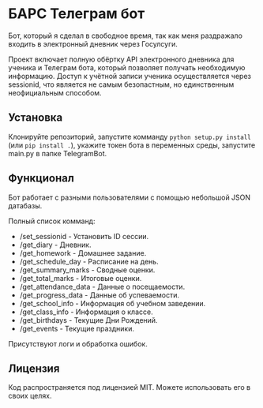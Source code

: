 # БАРС Телеграм бот

Бот, который я сделал в свободное время, так как меня раздражало входить в электронный дневник через Госулсуги.

Проект включает полную обёртку API электронного дневника для ученика и Телеграм бота, который позволяет получать необходимую информацию.
Доступ к учётной записи ученика осуществляется через sessionid, что является не самым безопастным, но единственным неофициальным способом.

## Установка

Клонируйте репозиторий, запустите комманду ``python setup.py install`` (или ``pip install .``), укажите токен бота в переменных среды, запустите main.py в папке TelegramBot.

## Функционал

Бот работает с разными пользователями с помощью небольшой JSON датабазы.

Полный список комманд:

- /set_sessionid - Установить ID сессии.
- /get_diary - Дневник.
- /get_homework - Домашнее задание.
- /get_schedule_day - Расписание на день.
- /get_summary_marks - Сводные оценки.
- /get_total_marks - Итоговые оценки.
- /get_attendance_data - Данные о посещаемости.
- /get_progress_data - Данные об успеваемости.
- /get_school_info - Информация об учебном заведении.
- /get_class_info - Информация о классе.
- /get_birthdays - Текущие Дни Рождений.
- /get_events - Текущие праздники.

Присутствуют логи и обработка ошибок.

## Лицензия

Код распространяется под лицензией MIT. Можете использовать его в своих целях.
